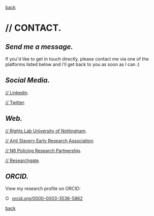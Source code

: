 
[back](./)


# // CONTACT. 

## _Send me a message._

If you'd like to get in touch directly, please contact me via one of the platforms listed below and i'll get back to you as soon as I can :)


## _Social Media._

[// Linkedin](https://uk.linkedin.com/in/brewsterben/).

[// Twitter](https://twitter.com/BenBrewster__/).

## _Web._

[// Rights Lab University of Nottingham](https://www.nottingham.ac.uk/research/beacons-of-excellence/rights-lab/our-experts/ben-brewster/index.aspx).

[// Anti Slavery Early Research Association](https://antislaveryera.com/researchers/ben-brewster/). 

[// N8 Policing Research Partnership](https://n8prp.org.uk/user/benbrewster/).

[// Researchgate](https://www.researchgate.net/profile/Ben_Brewster5). 


## _ORCID._
View my research profile on ORCID: 

<a href="https://orcid.org/0000-0003-3536-5862" target="orcid.widget" rel="noopener noreferrer" style="vertical-align:top;"><img src="https://orcid.org/sites/default/files/images/orcid_16x16.png" style="width:1em;margin-right:.5em;" alt="ORCID iD icon">orcid.org/0000-0003-3536-5862</a>


[back](./)


